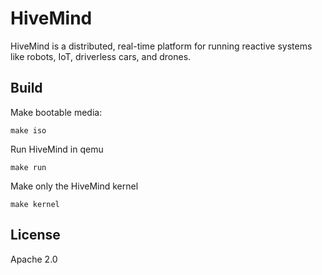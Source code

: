 # HiveMind

HiveMind is a distributed, real-time platform for running reactive systems like robots, IoT, driverless cars, and drones.

## Build

Make bootable media:

```
make iso
```

Run HiveMind in qemu

```
make run
```

Make only the HiveMind kernel

```
make kernel
```

## License

Apache 2.0